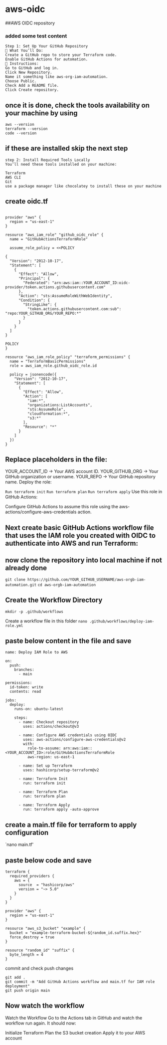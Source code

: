 # aws-oidc
##AWS OIDC repository
### added some test content

```
Step 1: Set Up Your GitHub Repository
🔹 What You’ll Do:
Create a GitHub repo to store your Terraform code.
Enable GitHub Actions for automation.
🔧 Instructions:
Go to GitHub and log in.
Click New Repository.
Name it something like aws-org-iam-automation.
Choose Public.
Check Add a README file.
Click Create repository.
```
## once it is done, check the tools availability on your machine by using 
```
aws --version
terraform --version
code --version
```
## if these are installed skip the next step

```
step 2: Install Required Tools Locally
You’ll need these tools installed on your machine:

Terraform
AWS CLI
Git
use a package manager like chocolatey to install these on your machine
```

## create oidc.tf
```

provider "aws" {
  region = "us-east-1"
}

resource "aws_iam_role" "github_oidc_role" {
  name = "GitHubActionsTerraformRole"

  assume_role_policy = <<POLICY

{
  "Version": "2012-10-17",
  "Statement": [
    {
      "Effect": "Allow",
      "Principal": {
        "Federated": "arn:aws:iam::YOUR_ACCOUNT_ID:oidc-provider/token.actions.githubusercontent.com"
      },
      "Action": "sts:AssumeRoleWithWebIdentity",
      "Condition": {
        "StringLike": {
          "token.actions.githubusercontent.com:sub": "repo:YOUR_GITHUB_ORG/YOUR_REPO:*"
        }
      }
    }
  ]
}

POLICY
}

resource "aws_iam_role_policy" "terraform_permissions" {
  name = "TerraformBasicPermissions"
  role = aws_iam_role.github_oidc_role.id

  policy = jsonencode({
    "Version": "2012-10-17",
    "Statement": [
      {
        "Effect": "Allow",
        "Action": [
          "iam:*",
          "organizations:ListAccounts",
          "sts:AssumeRole",
          "cloudformation:*",
          "s3:*"
        ],
        "Resource": "*"
      }
    ]
  })
}
```

## Replace placeholders in the file:

YOUR_ACCOUNT_ID → Your AWS account ID.
YOUR_GITHUB_ORG → Your GitHub organization or username.
YOUR_REPO → Your GitHub repository name.
Deploy the role:

`Run terraform init`
`Run terraform plan`
`Run terraform apply`
Use this role in GitHub Actions:

Configure GitHub Actions to assume this role using the aws-actions/configure-aws-credentials action.

##  Next create basic GitHub Actions workflow file that uses the IAM role you created with OIDC to authenticate into AWS and run Terraform:

## now clone the repository into local machine if not already done
`git clone https://github.com/YOUR_GITHUB_USERNAME/aws-orgb-iam-automation.git`
`cd aws-orgb-iam-automation`


## Create the Workflow Directory
`mkdir -p .github/workflows`

Create a workflow file in this folder
`nano .github/workflows/deploy-iam-role.yml`

## paste below content in the file and save
```
name: Deploy IAM Role to AWS

on:
  push:
    branches:
      - main

permissions:
  id-token: write
  contents: read

jobs:
  deploy:
    runs-on: ubuntu-latest

    steps:
      - name: Checkout repository
        uses: actions/checkout@v3

      - name: Configure AWS credentials using OIDC
        uses: aws-actions/configure-aws-credentials@v2
        with:
          role-to-assume: arn:aws:iam::<YOUR_ACCOUNT_ID>:role/GitHubActionsTerraformRole
          aws-region: us-east-1

      - name: Set up Terraform
        uses: hashicorp/setup-terraform@v2

      - name: Terraform Init
        run: terraform init

      - name: Terraform Plan
        run: terraform plan

      - name: Terraform Apply
        run: terraform apply -auto-approve
```

## create a main.tf file for terraform to apply configuration

`nano main.tf'  
## paste below code and save

```
terraform {
  required_providers {
    aws = {
      source  = "hashicorp/aws"
      version = "~> 5.0"
    }
  }
}

provider "aws" {
  region = "us-east-1"
}

resource "aws_s3_bucket" "example" {
  bucket = "example-terraform-bucket-${random_id.suffix.hex}"
  force_destroy = true
}

resource "random_id" "suffix" {
  byte_length = 4
}
```


commit and check push changes

```
git add .
git commit -m "Add GitHub Actions workflow and main.tf for IAM role deployment"
git push origin main
```

## Now watch the workflow

Watch the Workflow
Go to the Actions tab in GitHub and watch the workflow run again. It should now:

Initialize Terraform
Plan the S3 bucket creation
Apply it to your AWS account




